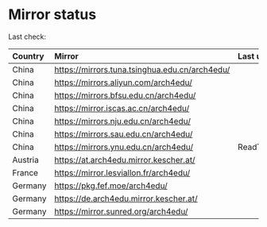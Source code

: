 <script src="./time.js"></script>
# Mirror status
Last check: <script type="text/javascript">localize(1685618075.1698663);</script>

|Country|Mirror|Last update|
|:------|:-----|:----------|
|China|https://mirrors.tuna.tsinghua.edu.cn/arch4edu/|<script type="text/javascript">localize(1685601355);</script>|
|China|https://mirrors.aliyun.com/arch4edu/|<script type="text/javascript">localize(1685514829);</script>|
|China|https://mirrors.bfsu.edu.cn/arch4edu/|<script type="text/javascript">localize(1685584538);</script>|
|China|https://mirror.iscas.ac.cn/arch4edu/|<script type="text/javascript">localize(1685601355);</script>|
|China|https://mirrors.nju.edu.cn/arch4edu/|<script type="text/javascript">localize(1685559336);</script>|
|China|https://mirrors.sau.edu.cn/arch4edu/|<script type="text/javascript">localize(1673850842);</script>|
|China|https://mirrors.ynu.edu.cn/arch4edu/|ReadTimeout|
|Austria|https://at.arch4edu.mirror.kescher.at/|<script type="text/javascript">localize(1685584538);</script>|
|France|https://mirror.lesviallon.fr/arch4edu/|<script type="text/javascript">localize(1685584538);</script>|
|Germany|https://pkg.fef.moe/arch4edu/|<script type="text/javascript">localize(1685584538);</script>|
|Germany|https://de.arch4edu.mirror.kescher.at/|<script type="text/javascript">localize(1685584538);</script>|
|Germany|https://mirror.sunred.org/arch4edu/|<script type="text/javascript">localize(1685584538);</script>|

<script src="./tablefilter/tablefilter.js"></script>
<script src="./table.js"></script>